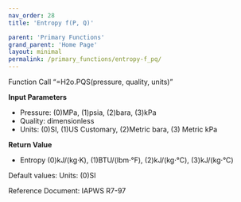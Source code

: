 ```yaml
---
nav_order: 28
title: 'Entropy f(P, Q)'

parent: 'Primary Functions'
grand_parent: 'Home Page'
layout: minimal
permalink: /primary_functions/entropy-f_pq/
---
```


Function Call “=H2o.PQS(pressure, quality, units)”

**Input Parameters**

- Pressure: (0)MPa, (1)psia, (2)bara, (3)kPa
- Quality: dimensionless
- Units: (0)SI, (1)US Customary, (2)Metric bara, (3) Metric kPa

**Return Value**

- Entropy (0)kJ/(kg·K), (1)BTU/(lbm·°F), (2)kJ/(kg·°C), (3)kJ/(kg·°C)

Default values: Units: (0)SI

Reference Document: IAPWS R7-97